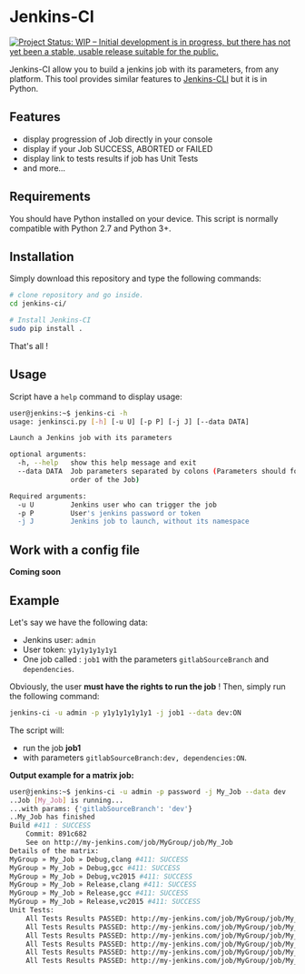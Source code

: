 # Jenkins-CI

[![Project Status: WIP – Initial development is in progress, but there has not yet been a stable, usable release suitable for the public.](http://www.repostatus.org/badges/latest/wip.svg)](http://www.repostatus.org/#wip)

Jenkins-CI allow you to build a jenkins job with its parameters, from any platform. This tool provides similar features to [Jenkins-CLI](https://jenkins.io/doc/book/managing/cli/) but it is in Python.

## Features

- display progression of Job directly in your console
- display if your Job SUCCESS, ABORTED or FAILED
- display link to tests results if job has Unit Tests
- and more...

## Requirements

You should have Python installed on your device. This script is normally compatible with Python 2.7 and Python 3+.

## Installation

Simply download this repository and type the following commands:

```bash
# clone repository and go inside.
cd jenkins-ci/

# Install Jenkins-CI
sudo pip install .
```

That's all !

## Usage

Script have a `help` command to display usage:

```bash
user@jenkins:~$ jenkins-ci -h
usage: jenkinsci.py [-h] [-u U] [-p P] [-j J] [--data DATA]

Launch a Jenkins job with its parameters

optional arguments:
  -h, --help   show this help message and exit
  --data DATA  Job parameters separated by colons (Parameters should follow
               order of the Job)

Required arguments:
  -u U         Jenkins user who can trigger the job
  -p P         User's jenkins password or token
  -j J         Jenkins job to launch, without its namespace
```

## Work with a config file

**Coming soon**

## Example

Let's say we have the following data:

- Jenkins user: `admin`
- User token: `y1y1y1y1y1y1`
- One job called : `job1` with the parameters `gitlabSourceBranch` and `dependencies`.

Obviously, the user **must have the rights to run the job** ! Then, simply run the following command:

```bash
jenkins-ci -u admin -p y1y1y1y1y1y1 -j job1 --data dev:ON
```

The script will:

* run the job **job1**
* with parameters `gitlabSourceBranch:dev, dependencies:ON`.

**Output example for a matrix job:**

```bash
user@jenkins:~$ jenkins-ci -u admin -p password -j My_Job --data dev
..Job [My_Job] is running...
...with params: {'gitlabSourceBranch': 'dev'}
..My_Job has finished
Build #411 : SUCCESS
    Commit: 891c682
    See on http://my-jenkins.com/job/MyGroup/job/My_Job
Details of the matrix:
MyGroup » My_Job » Debug,clang #411: SUCCESS
MyGroup » My_Job » Debug,gcc #411: SUCCESS
MyGroup » My_Job » Debug,vc2015 #411: SUCCESS
MyGroup » My_Job » Release,clang #411: SUCCESS
MyGroup » My_Job » Release,gcc #411: SUCCESS
MyGroup » My_Job » Release,vc2015 #411: SUCCESS
Unit Tests:
    All Tests Results PASSED: http://my-jenkins.com/job/MyGroup/job/My_Job/BUILD_TYPE=Release,compiler=vc2015/411/
    All Tests Results PASSED: http://my-jenkins.com/job/MyGroup/job/My_Job/BUILD_TYPE=Debug,compiler=gcc/411/
    All Tests Results PASSED: http://my-jenkins.com/job/MyGroup/job/My_Job/BUILD_TYPE=Debug,compiler=vc2015/411/
    All Tests Results PASSED: http://my-jenkins.com/job/MyGroup/job/My_Job/BUILD_TYPE=Release,compiler=clang/411/
    All Tests Results PASSED: http://my-jenkins.com/job/MyGroup/job/My_Job/BUILD_TYPE=Release,compiler=gcc/411/
    All Tests Results PASSED: http://my-jenkins.com/job/MyGroup/job/My_Job/BUILD_TYPE=Debug,compiler=clang/411/
